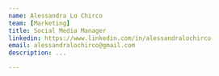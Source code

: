 ```yaml
---
name: Alessandra Lo Chirco
team: [Marketing]
title: Social Media Manager
linkedin: https://www.linkedin.com/in/alessandralochirco
email: alessandralochirco@gmail.com
description: ...

---
```

